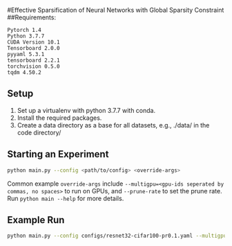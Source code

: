 #Effective Sparsification of Neural Networks with Global Sparsity Constraint
##Requirements:
```
Pytorch 1.4
Python 3.7.7
CUDA Version 10.1
Tensorboard 2.0.0
pyyaml 5.3.1
tensorboard 2.2.1
torchvision 0.5.0
tqdm 4.50.2
```
## Setup
1. Set up a virtualenv with python 3.7.7 with conda.
2. Install the required packages.
3. Create a data directory as a base for all datasets, e.g., ./data/ in the code directory/
## Starting an Experiment 
```bash
python main.py --config <path/to/config> <override-args>
```
Common example ```override-args``` include ```--multigpu=<gpu-ids seperated by commas, no spaces>``` to run on GPUs, and ```--prune-rate``` to set the prune rate. Run ```python main --help``` for more details.
## Example Run
```bash
python main.py --config configs/resnet32-cifar100-pr0.1.yaml --multigpu 0 --data dataset/ --prune-rate 0.1
```